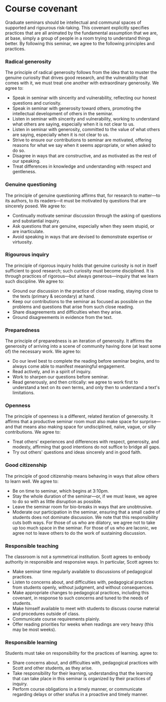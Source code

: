 # Course covenant

Graduate seminars should be intellectual and communal spaces of supported and rigourous risk-taking. This covenant explicitly specifies practices that are all animated by the fundamental assumption that we are, at base, simply a group of people in a room trying to understand things better. By following this seminar, we agree to the following principles and practices.

### Radical generosity
The principle of radical generosity follows from the idea that to muster the genuine curiosity that drives good research, and the vulnerability that comes with it, we must treat one another with extraordinary generosity. We agree to:
* Speak in seminar with sincerity and vulnerability, reflecting our honest questions and curiosity.
* Speak in seminar with generosity toward others, promoting the intellectual development of others in the seminar.
* Listen in seminar with sincerity and vulnerability, working to understand what others are saying, especially when it is not clear to us.
* Listen in seminar with generosity, committed to the value of what others are saying, especially when it is not clear to us.
* Strive to ensure our contributions to seminar are motivated, offering reasons for what we say when it seems appropriate, or when asked to do so.
* Disagree in ways that are constructive, and as motivated as the rest of our speaking.
* Treat differences in knowledge and understanding with respect and gentleness.

### Genuine questioning
The principle of genuine questioning affirms that, for research to matter—to its authors, to its readers—it must be motivated by questions that are sincerely posed. We agree to:
* Continually motivate seminar discussion through the asking of questions and substantial inquiry.
* Ask questions that are genuine, especially when they seem stupid, or are inarticulate.
* Avoid speaking in ways that are devised to demonstrate expertise or virtuosity.

### Rigourous inquiry
The principle of rigorous inquiry holds that genuine curiosity is not in itself sufficient to good research; such curiosity must become disciplined. It is through practices of rigorous—but always generous—inquiry that we learn such discipline. We agree to:
* Ground our discussion in the practice of close reading, staying close to the texts (primary & secondary) at hand.
* Keep our contributions to the seminar as focused as possible on the problems and questions that arise from such close reading.
* Share disagreements and difficulties when they arise.
* Ground disagreements in evidence from the text.

### Preparedness
The principle of preparedness is an iteration of generosity. It affirms the generosity of arriving into a scene of community having done (at least some of) the necessary work. We agree to:
* Do our level best to complete the reading before seminar begins, and to always come able to manifest meaningful engagement.
* Read actively, and in a spirit of inquiry.
* Work to sharpen our questions before seminar.
* Read generously, and then critically: we agree to work first to understand a text on its own terms, and only then to understand a text's limitations.

### Openness
The principle of openness is a different, related iteration of generosity. It affirms that a productive seminar room must also make space for surprise—and that means also making space for undisciplined, naïve, vague, or silly contributions. We agree to:
* Treat others' experiences and differences with respect, generosity, and modesty, affirming that good intentions do not suffice to bridge all gaps.
* Try out others' questions and ideas sincerely and in good faith.

### Good citizenship
The principle of good citizenship means behaving in ways that allow others to learn well. We agree to:
* Be on time to seminar, which begins at 3:10pm.
* Stay the whole duration of the seminar—or, if we must leave, we agree to do so with as little disruption as possible.
* Leave the seminar room for bio-breaks in ways that are unobtrusive.
* Moderate our participation in the seminar, ensuring that a small cadre of students does not dominate discussion. We note that this responsibility cuts both ways. For those of us who are dilatory, we agree not to take up too much space in the seminar. For those of us who are laconic, we agree not to leave others to do the work of sustaining discussion.

### Responsible teaching
The classroom is not a symmetrical institution. Scott agrees to embody authority in responsible and responsive ways. In particular, Scott agrees to:
* Make seminar time regularly available to discussions of pedagogical practices.
* Listen to concerns about, and difficulties with, pedagogical practices from students openly, without judgment, and without consequences.
* Make appropriate changes to pedagogical practices, including this covenant, in response to such concerns and tuned to the needs of students.
* Make himself available to meet with students to discuss course material and procedures outside of class.
* Communicate course requirements plainly.
* Offer reading priorities for weeks when readings are very heavy (this may be most weeks).

### Responsible learning
Students must take on responsibility for the practices of learning. agree to:
* Share concerns about, and difficulties with, pedagogical practices with Scott and other students, as they arise.
* Take responsibility for their learning, understanding that the learning that can take place in this seminar is organized by their practices of inquiry.
* Perform course obligations in a timely manner, or communicate regarding delays or other snafus in a proactive and timely manner.
